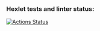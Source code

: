 ### Hexlet tests and linter status:
[![Actions Status](https://github.com/moipav/php-project-45/workflows/hexlet-check/badge.svg)](https://github.com/moipav/php-project-45/actions)